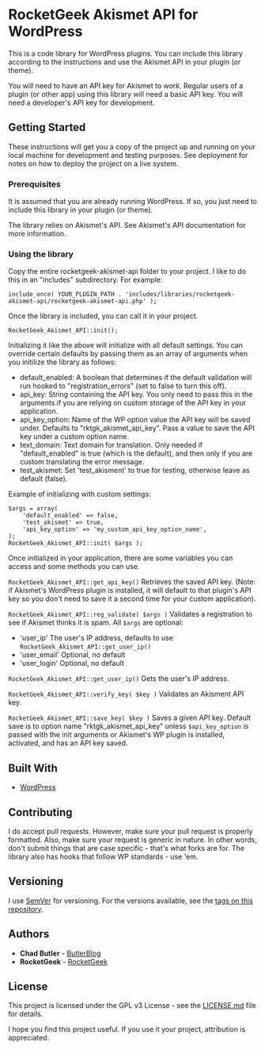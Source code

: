 # RocketGeek Akismet API for WordPress

This is a code library for WordPress plugins. You can include this library according to the instructions and use the Akismet API in your plugin (or theme).

You will need to have an API key for Akismet to work. Regular users of a plugin (or other app) using this library will need a basic API key. You will need a developer's API key for development.

## Getting Started

These instructions will get you a copy of the project up and running on your local machine for development and testing purposes. See deployment for notes on how to deploy the project on a live system.

### Prerequisites

It is assumed that you are already running WordPress.  If so, you just need to include this library in your plugin (or theme).

The library relies on Akismet's API. See Akismet's API documentation for more information.

### Using the library

Copy the entire rocketgeek-akismet-api folder to your project. I like to do this in an "includes" subdirectory. For example:

```
include_once( YOUR_PLUGIN_PATH . 'includes/libraries/rocketgeek-akismet-api/rocketgeek-akismet-api.php' );
```

Once the library is included, you can call it in your project.

```
RocketGeek_Akismet_API::init();
```

Initializing it like the above will initialize with all default settings.  You can override certain defaults by passing them as an array of arguments when you initilize the library as follows:

 * default_enabled: A boolean that determines if the default validation will run hooked to "registration_errors" (set to false to turn this off).
 * api_key: String containing the API key. You only need to pass this in the arguments if you are relying on custom storage of the API key in your application.
 * api_key_option: Name of the WP option value the API key will be saved under. Defaults to "rktgk_akismet_api_key". Pass a value to save the API key under a custom option name.
 * text_domain: Text domain for translation. Only needed if "default_enabled" is true (which is the default), and then only if you are custom translating the error message.
 * test_akismet: Set 'test_akisment' to true for testing, otherwise leave as default (false).
 
Example of initializing with custom settings:

```
$args = array(
	'default_enabled' => false,
	'test_akismet' => true,
	'api_key_option' => 'my_custom_api_key_option_name',
);
RocketGeek_Akismet_API::init( $args );
```

Once initialized in your application, there are some variables you can access and some methods you can use.

`RocketGeek_Akismet_API::get_api_key()` Retrieves the saved API key.  (Note: if Akismet's WordPress plugin is installed, it will default to that plugin's API key so you don't need to save it a second time for your custom application).

`RocketGeek_Akismet_API::reg_validate( $args )` Validates a registration to see if Akismet thinks it is spam.  All `$args` are optional:
* 'user_ip' The user's IP address, defaults to use `RocketGeek_Akismet_API::get_user_ip()`
* 'user_email' Optional, no default
* 'user_login' Optional, no default

`RocketGeek_Akismet_API::get_user_ip()` Gets the user's IP address.

`RocketGeek_Akismet_API::verify_key( $key )` Validates an Akisment API key.

`RocketGeek_Akismet_API::save_key( $key )` Saves a given API key. Default save is to option name "rktgk_akismet_api_key" unless `$api_key_option` is passed with the init arguments or Akismet's WP plugin is installed, activated, and has an API key saved.


## Built With

* [WordPress](https://make.wordpress.org/)

## Contributing

I do accept pull requests. However, make sure your pull request is properly formatted. Also, make sure your request is generic in nature. In other words, don't submit things that are case specific - that's what forks are for. The library also has hooks that follow WP standards - use 'em.

## Versioning

I use [SemVer](http://semver.org/) for versioning. For the versions available, see the [tags on this repository](https://github.com/rocketgeek/jquery_tabs/tags). 

## Authors

* **Chad Butler** - [ButlerBlog](https://github.com/butlerblog)
* **RocketGeek** - [RocketGeek](https://github.com/rocketgeek)

## License

This project is licensed under the GPL v3 License - see the [LICENSE.md](LICENSE.md) file for details.

I hope you find this project useful. If you use it your project, attribution is appreciated.
